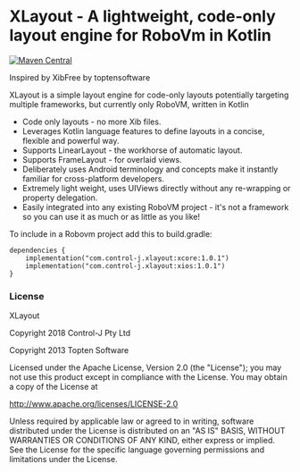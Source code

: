 # XLayout - A lightweight, code-only layout engine for RoboVm in Kotlin

[![Maven Central](https://maven-badges.herokuapp.com/maven-central/com.control-j.xlayout/xcore/badge.png)](https://maven-badges.herokuapp.com/maven-central/com.control-j.xlayout/xcore/badge.png)

Inspired by XibFree by toptensoftware

XLayout is a simple layout engine for code-only layouts potentially targeting multiple frameworks, but currently only  RoboVM, written in Kotlin

* Code only layouts - no more Xib files.
* Leverages Kotlin language features to define layouts in a concise, flexible and powerful way.
* Supports LinearLayout - the workhorse of automatic layout.
* Supports FrameLayout - for overlaid views.
* Deliberately uses Android terminology and concepts make it instantly familiar for cross-platform developers.
* Extremely light weight, uses UIViews directly without any re-wrapping or property delegation.
* Easily integrated into any existing RoboVM project - it's not a framework so you can use it as much or as little as you like!

To include in a Robovm project add this to build.gradle:

````
dependencies {
    implementation("com.control-j.xlayout:xcore:1.0.1")
    implementation("com.control-j.xlayout:xios:1.0.1")
}
````

### License

XLayout

Copyright 2018 Control-J Pty Ltd

Copyright 2013 Topten Software

Licensed under the Apache License, Version 2.0 (the "License");
you may not use this product except in compliance with the License.
You may obtain a copy of the License at

<http://www.apache.org/licenses/LICENSE-2.0>

Unless required by applicable law or agreed to in writing, software
distributed under the License is distributed on an "AS IS" BASIS,
WITHOUT WARRANTIES OR CONDITIONS OF ANY KIND, either express or implied.
See the License for the specific language governing permissions and
limitations under the License.

 


